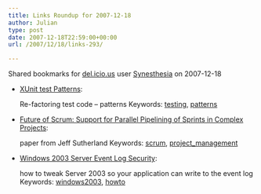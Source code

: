 ```yaml
---
title: Links Roundup for 2007-12-18
author: Julian
type: post
date: 2007-12-18T22:59:00+00:00
url: /2007/12/18/links-293/

---
```

Shared bookmarks for [del.icio.us][1] user  [Synesthesia][2] on 2007-12-18

  * [XUnit test Patterns][3]:
  
    Re-factoring test code &#8211; patterns Keywords: [testing][4], [patterns][5]
  * [Future of Scrum: Support for Parallel Pipelining of Sprints in Complex Projects][6]:
  
    paper from Jeff Sutherland Keywords: [scrum][7], [project_management][8]

<!--more-->

  * [Windows 2003 Server Event Log Security][9]:
  
    how to tweak Server 2003 so your application can write to the event log Keywords: [windows2003][10], [howto][11]

 [1]: https://del.icio.us/
 [2]: https://del.icio.us/synesthesia
 [3]: https://xunitpatterns.com/ "https://xunitpatterns.com/"
 [4]: https://del.icio.us/synesthesia/testing
 [5]: https://del.icio.us/synesthesia/patterns
 [6]: https://jeffsutherland.com/scrum/Sutherland2005FutureofScrum20050603.pdf "https://jeffsutherland.com/scrum/Sutherland2005FutureofScrum20050603.pdf"
 [7]: https://del.icio.us/synesthesia/scrum
 [8]: https://del.icio.us/synesthesia/project_management
 [9]: https://mkeadle.org/?p=88 "https://mkeadle.org/?p=88"
 [10]: https://del.icio.us/synesthesia/windows2003
 [11]: https://del.icio.us/synesthesia/howto